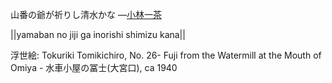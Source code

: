 山番の爺が祈りし清水かな
—[小林一茶](https://ja.wikipedia.org/wiki/小林一茶)

||yamaban no jiji ga inorishi shimizu kana||

浮世絵: Tokuriki Tomikichiro, No. 26- Fuji from the Watermill at the Mouth of Omiya - 水車小屋の冨士(大宮口), ca 1940